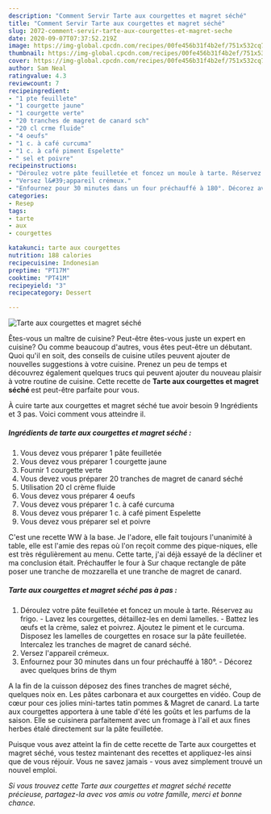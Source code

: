 ```yaml
---
description: "Comment Servir Tarte aux courgettes et magret séché"
title: "Comment Servir Tarte aux courgettes et magret séché"
slug: 2072-comment-servir-tarte-aux-courgettes-et-magret-seche
date: 2020-09-07T07:37:52.219Z
image: https://img-global.cpcdn.com/recipes/00fe456b31f4b2ef/751x532cq70/tarte-aux-courgettes-et-magret-seche-photo-principale-de-la-recette.jpg
thumbnail: https://img-global.cpcdn.com/recipes/00fe456b31f4b2ef/751x532cq70/tarte-aux-courgettes-et-magret-seche-photo-principale-de-la-recette.jpg
cover: https://img-global.cpcdn.com/recipes/00fe456b31f4b2ef/751x532cq70/tarte-aux-courgettes-et-magret-seche-photo-principale-de-la-recette.jpg
author: Sam Neal
ratingvalue: 4.3
reviewcount: 7
recipeingredient:
- "1 pte feuillete"
- "1 courgette jaune"
- "1 courgette verte"
- "20 tranches de magret de canard sch"
- "20 cl crme fluide"
- "4 oeufs"
- "1 c. à café curcuma"
- "1 c. à café piment Espelette"
- " sel et poivre"
recipeinstructions:
- "Déroulez votre pâte feuilletée et foncez un moule à tarte. Réservez au frigo. Lavez les courgettes, détaillez-les en demi lamelles. Battez les œufs et la crème, salez et poivrez. Ajoutez le piment et le curcuma. Disposez les lamelles de courgettes en rosace sur la pâte feuilletée. Intercalez les tranches de magret de canard séché."
- "Versez l&#39;appareil crémeux."
- "Enfournez pour 30 minutes dans un four préchauffé à 180°. Décorez avec quelques brins de thym"
categories:
- Resep
tags:
- tarte
- aux
- courgettes

katakunci: tarte aux courgettes 
nutrition: 188 calories
recipecuisine: Indonesian
preptime: "PT17M"
cooktime: "PT41M"
recipeyield: "3"
recipecategory: Dessert

---
```



![Tarte aux courgettes et magret séché](https://img-global.cpcdn.com/recipes/00fe456b31f4b2ef/751x532cq70/tarte-aux-courgettes-et-magret-seche-photo-principale-de-la-recette.jpg)

Êtes-vous un maître de cuisine? Peut-être êtes-vous juste un expert en cuisine? Ou comme beaucoup d'autres, vous êtes peut-être un débutant. Quoi qu'il en soit, des conseils de cuisine utiles peuvent ajouter de nouvelles suggestions à votre cuisine. Prenez un peu de temps et découvrez également quelques trucs qui peuvent ajouter du nouveau plaisir à votre routine de cuisine. Cette recette de <strong> Tarte aux courgettes et magret séché </strong> est peut-être parfaite pour vous.

<!--inarticleads1-->

À cuire tarte aux courgettes et magret séché tue avoir besoin 9 Ingrédients et 3 pas. Voici comment vous atteindre il.

##### Ingrédients de tarte aux courgettes et magret séché :

1. Vous devez vous préparer 1 pâte feuilletée
1. Vous devez vous préparer 1 courgette jaune
1. Fournir 1 courgette verte
1. Vous devez vous préparer 20 tranches de magret de canard séché
1. Utilisation 20 cl crème fluide
1. Vous devez vous préparer 4 oeufs
1. Vous devez vous préparer 1 c. à café curcuma
1. Vous devez vous préparer 1 c. à café piment Espelette
1. Vous devez vous préparer  sel et poivre


C&#39;est une recette WW à la base. Je l&#39;adore, elle fait toujours l&#39;unanimité à table, elle est l&#39;amie des repas où l&#39;on reçoit comme des pique-niques, elle est très régulièrement au menu. Cette tarte, j&#39;ai déjà essayé de la décliner et ma conclusion était. Préchauffer le four à Sur chaque rectangle de pâte poser une tranche de mozzarella et une tranche de magret de canard. 

<!--inarticleads2-->

##### Tarte aux courgettes et magret séché pas à pas :

1. Déroulez votre pâte feuilletée et foncez un moule à tarte. Réservez au frigo. - Lavez les courgettes, détaillez-les en demi lamelles. - Battez les œufs et la crème, salez et poivrez. Ajoutez le piment et le curcuma. Disposez les lamelles de courgettes en rosace sur la pâte feuilletée. Intercalez les tranches de magret de canard séché.
1. Versez l&#39;appareil crémeux.
1. Enfournez pour 30 minutes dans un four préchauffé à 180°. - Décorez avec quelques brins de thym


A la fin de la cuisson déposez des fines tranches de magret séché, quelques noix en. Les pâtes carbonara et aux courgettes en vidéo. Coup de cœur pour ces jolies mini-tartes tatin pommes &amp; Magret de canard. La tarte aux courgettes apportera à une table d&#39;été les goûts et les parfums de la saison. Elle se cuisinera parfaitement avec un fromage à l&#39;ail et aux fines herbes étalé directement sur la pâte feuilletée. 

<!--inarticleads1-->

<p>
Puisque vous avez atteint la fin de cette recette de Tarte aux courgettes et magret séché, vous testez maintenant des recettes et appliquez-les ainsi que de vous réjouir. Vous ne savez jamais - vous avez simplement trouvé un nouvel emploi.
</p>

<p>
<i>Si vous trouvez cette Tarte aux courgettes et magret séché recette précieuse, partagez-la avec vos amis ou votre famille, merci et bonne chance.</i>
</p>
